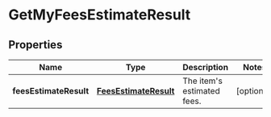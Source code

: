 
# GetMyFeesEstimateResult

## Properties
Name | Type | Description | Notes
------------ | ------------- | ------------- | -------------
**feesEstimateResult** | [**FeesEstimateResult**](FeesEstimateResult.md) | The item&#39;s estimated fees. |  [optional]



